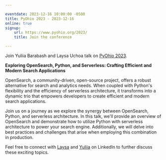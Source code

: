 ```yaml
---

eventdate: 2023-12-16 10:00:00 -0500
title: PyOhio 2023 - 2023-12-16
online: true
signup:
    url: https://www.pyohio.org/2023/
    title: Join the conference

---
```


Join Yuliia Barabash and Laysa Uchoa talk on [PyOhio 2023](https://www.pyohio.org/2023/).

**Exploring OpenSearch, Python, and Serverless: Crafting Efficient and Modern Search Applications**

OpenSearch, a community-driven, open-source project, offers a robust alternative for search and analytics needs. When coupled with Python's flexibility and the efficiency of serverless architecture, it transforms into a dynamic trio that empowers developers to create efficient and modern search applications.

Join us on a journey as we explore the synergy between OpenSearch, Python, and serverless architecture. In this talk, we'll provide an overview of OpenSearch and demonstrate how to utilize Python with serverless architecture to power your search engine. Additionally, we will delve into best practices and challenges that arise when employing this combination in production.

Feel free to connect with [Laysa](https://www.linkedin.com/in/laysauchoa/) and [Yuliia](https://www.linkedin.com/in/yuliia-barabash/) on LinkedIn to further discuss these exciting topics.

